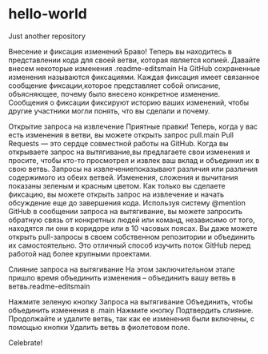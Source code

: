 # hello-world
Just another repository

Внесение и фиксация изменений
Браво! Теперь вы находитесь в представлении кода для своей ветви, которая является копией. 
Давайте внесем некоторые изменения .readme-editsmain
На GitHub сохраненные изменения называются фиксациями. Каждая фиксация имеет связанное сообщение фиксации,которое представляет собой описание, объясняющее, почему было внесено конкретное изменение. Сообщения о фиксации фиксируют историю ваших изменений, чтобы другие участники могли понять, что вы сделали и почему.

Открытие запроса на извлечение
Приятные правки! Теперь, когда у вас есть изменения в ветви, вы можете открыть запрос pull.main
Pull Requests — это сердце совместной работы на GitHub. Когда вы открываете запрос на вытягивание,вы предлагаете свои изменения и просите, чтобы кто-то просмотрел и извлек ваш вклад и объединил их в свою ветвь. Запросы на извлечениепоказывают различия или различия содержимого из обеих ветвей. Изменения, сложения и вычитания показаны зеленым и красным цветом.
Как только вы сделаете фиксацию, вы можете открыть запрос на извлечение и начать обсуждение еще до завершения кода.
Используя систему @mention GitHub в сообщении запроса на вытягивание, вы можете запросить обратную связь от конкретных людей или команд, независимо от того, находятся ли они в коридоре или в 10 часовых поясах.
Вы даже можете открыть pull-запросы в своем собственном репозитории и объединить их самостоятельно. Это отличный способ изучить поток GitHub перед работой над более крупными проектами.

Слияние запроса на вытягивание
На этом заключительном этапе пришло время объединить изменения – объединить вашу ветвь в ветвь.readme-editsmain

Нажмите зеленую кнопку Запроса на вытягивание Объединить, чтобы объединить изменения в .main
Нажмите кнопку Подтвердить слияние.
Продолжайте и удалите ветвь, так как ее изменения были включены, с помощью кнопки Удалить ветвь в фиолетовом поле.

Celebrate!
